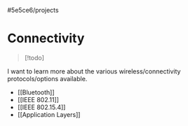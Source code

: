 #5e5ce6/projects 

# Connectivity

> [!todo]

I want to learn more about the various wireless/connectivity protocols/options available.

- [[Bluetooth]]
- [[IEEE 802.11]]
- [[IEEE 802.15.4]]
- [[Application Layers]]
